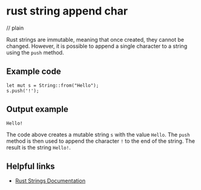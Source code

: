 # rust string append char
// plain

Rust strings are immutable, meaning that once created, they cannot be changed. However, it is possible to append a single character to a string using the `push` method.

## Example code

```
let mut s = String::from("Hello");
s.push('!');
```

## Output example

```
Hello!
```

The code above creates a mutable string `s` with the value `Hello`. The `push` method is then used to append the character `!` to the end of the string. The result is the string `Hello!`.

## Helpful links

- [Rust Strings Documentation](https://doc.rust-lang.org/std/string/struct.String.html)